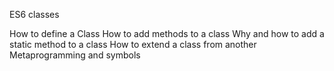 ES6 classes

How to define a Class
How to add methods to a class
Why and how to add a static method to a class
How to extend a class from another
Metaprogramming and symbols